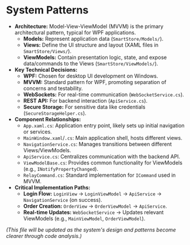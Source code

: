 # System Patterns

*   **Architecture:** Model-View-ViewModel (MVVM) is the primary architectural pattern, typical for WPF applications.
    *   **Models:** Represent application data (`SmartStore/Models/`).
    *   **Views:** Define the UI structure and layout (XAML files in `SmartStore/Views/`).
    *   **ViewModels:** Contain presentation logic, state, and expose data/commands to the Views (`SmartStore/ViewModels/`).
*   **Key Technical Decisions:**
    *   **WPF:** Chosen for desktop UI development on Windows.
    *   **MVVM:** Standard pattern for WPF, promoting separation of concerns and testability.
    *   **WebSockets:** For real-time communication (`WebSocketService.cs`).
    *   **REST API:** For backend interaction (`ApiService.cs`).
    *   **Secure Storage:** For sensitive data like credentials (`SecureStorageHelper.cs`).
*   **Component Relationships:**
    *   `App.xaml.cs`: Application entry point, likely sets up initial navigation or services.
    *   `MainWindow.xaml`/`.cs`: Main application shell, hosts different views.
    *   `NavigationService.cs`: Manages transitions between different Views/ViewModels.
    *   `ApiService.cs`: Centralizes communication with the backend API.
    *   `ViewModelBase.cs`: Provides common functionality for ViewModels (e.g., `INotifyPropertyChanged`).
    *   `RelayCommand.cs`: Standard implementation for `ICommand` used in MVVM.
*   **Critical Implementation Paths:**
    *   **Login Flow:** `LoginView` -> `LoginViewModel` -> `ApiService` -> `NavigationService` (on success).
    *   **Order Creation:** `OrderView` -> `OrderViewModel` -> `ApiService`.
    *   **Real-time Updates:** `WebSocketService` -> Updates relevant ViewModels (e.g., `MainViewModel`, `OrderViewModel`).

*(This file will be updated as the system's design and patterns become clearer through code analysis.)*
